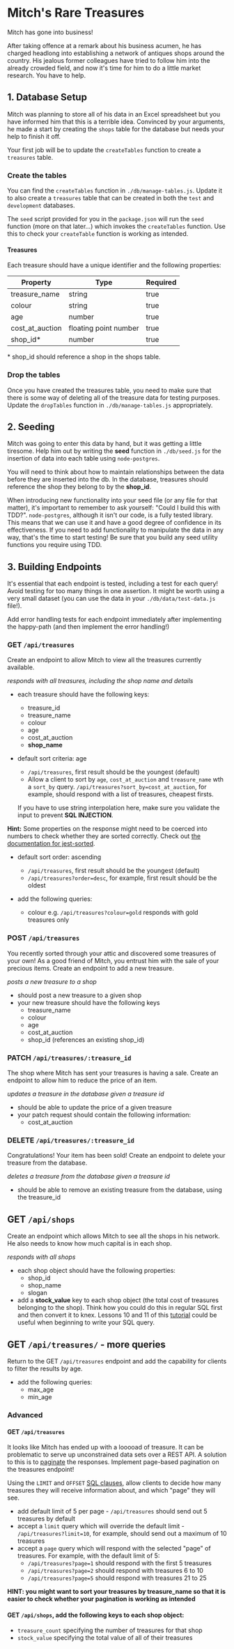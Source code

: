 # Mitch's Rare Treasures

Mitch has gone into business!

After taking offence at a remark about his business acumen, he has charged headlong into establishing a network of antiques shops around the country. His jealous former colleagues have tried to follow him into the already crowded field, and now it's time for him to do a little market research. You have to help.

## 1. Database Setup

Mitch was planning to store all of his data in an Excel spreadsheet but you have informed him that this is a terrible idea. Convinced by your arguments, he made a start by creating the `shops` table for the database but needs your help to finish it off.

Your first job will be to update the `createTables` function to create a `treasures` table.

### Create the tables

You can find the `createTables` function in `./db/manage-tables.js`. Update it to also create a `treasures` table that can be created in both the `test` and `development` databases.

The `seed` script provided for you in the `package.json` will run the `seed` function (more on that later...) which invokes the `createTables` function. Use this to check your `createTable` function is working as intended.

#### Treasures

Each treasure should have a unique identifier and the following properties:

| Property        | Type                  | Required |
| --------------- | --------------------- | -------- |
| treasure_name   | string                | true     |
| colour          | string                | true     |
| age             | number                | true     |
| cost_at_auction | floating point number | true     |
| shop_id\*       | number                | true     |

\* shop_id should reference a shop in the shops table.

### Drop the tables

Once you have created the treasures table, you need to make sure that there is some way of deleting all of the treasure data for testing purposes. Update the `dropTables` function in `./db/manage-tables.js` appropriately.

## 2. Seeding

Mitch was going to enter this data by hand, but it was getting a little tiresome. Help him out by writing the **seed** function in `./db/seed.js` for the insertion of data into each table using `node-postgres`.

You will need to think about how to maintain relationships between the data before they are inserted into the db. In the database, treasures should reference the shop they belong to by the **shop_id**.

When introducing new functionality into your seed file (or any file for that matter), it's important to remember to ask yourself: "Could I build this with TDD?". `node-postgres`, although it isn't our code, is a fully tested library. This means that we can use it and have a good degree of confidence in its effectiveness. If you need to add functionality to manipulate the data in any way, that's the time to start testing! Be sure that you build any seed utility functions you require using TDD.

## 3. Building Endpoints

It's essential that each endpoint is tested, including a test for each query! Avoid testing for too many things in one assertion.
It might be worth using a very small dataset (you can use the data in your `./db/data/test-data.js` file!).

Add error handling tests for each endpoint immediately after implementing the happy-path (and then implement the error handling!)

### **GET** `/api/treasures`

Create an endpoint to allow Mitch to view all the treasures currently available.

_responds with all treasures, including the shop name and details_

- each treasure should have the following keys:

  - treasure_id
  - treasure_name
  - colour
  - age
  - cost_at_auction
  - **shop_name**

- default sort criteria: age

  - `/api/treasures`, first result should be the youngest (default)
  - Allow a client to sort by `age`, `cost_at_auction` and `treasure_name` wth a `sort_by` query. `/api/treasures?sort_by=cost_at_auction`, for example, should respond with a list of treasures, cheapest firsts.

  If you have to use string interpolation here, make sure you validate the input to prevent **SQL INJECTION**.

**Hint:** Some properties on the response might need to be coerced into numbers to check whether they are sorted correctly. Check out [the documentation for jest-sorted](https://www.npmjs.com/package/jest-sorted#user-content-tobesorted).

- default sort order: ascending

  - `/api/treasures`, first result should be the youngest (default)
  - `/api/treasures?order=desc`, for example, first result should be the oldest

- add the following queries:
  - colour e.g. `/api/treasures?colour=gold` responds with gold treasures only

### **POST** `/api/treasures`

You recently sorted through your attic and discovered some treasures of your own! As a good friend of Mitch, you entrust him with the sale of your precious items. Create an endpoint to add a new treasure.

_posts a new treasure to a shop_

- should post a new treasure to a given shop
- your new treasure should have the following keys
  - treasure_name
  - colour
  - age
  - cost_at_auction
  - shop_id (references an existing shop_id)

### **PATCH** `/api/treasures/:treasure_id`

The shop where Mitch has sent your treasures is having a sale. Create an endpoint to allow him to reduce the price of an item.

_updates a treasure in the database given a treasure id_

- should be able to update the price of a given treasure
- your patch request should contain the following information:
  - cost_at_auction

### **DELETE** `/api/treasures/:treasure_id`

Congratulations! Your item has been sold! Create an endpoint to delete your treasure from the database.

_deletes a treasure from the database given a treasure id_

- should be able to remove an existing treasure from the database, using the treasure_id

## **GET** `/api/shops`

Create an endpoint which allows Mitch to see all the shops in his network. He also needs to know how much capital is in each shop.

_responds with all shops_

- each shop object should have the following properties:
  - shop_id
  - shop_name
  - slogan
- add a **stock_value** key to each shop object (the total cost of treasures belonging to the shop). Think how you could do this in regular SQL first and then convert it to knex. Lessons 10 and 11 of this [tutorial](https://sqlbolt.com/lesson/select_queries_with_aggregates) could be useful when beginning to write your SQL query.

## **GET** `/api/treasures/` - more queries

Return to the GET `/api/treasures` endpoint and add the capability for clients to filter the results by age.

- add the following queries:
  - max_age
  - min_age

### Advanced

#### **GET** `/api/treasures`

It looks like Mitch has ended up with a looooad of treasure. It can be problematic to serve up unconstrained data sets over a REST API. A solution to this is to [paginate](https://medium.com/swlh/paginating-requests-in-apis-d4883d4c1c4c) the responses. Implement page-based pagination on the treasures endpoint!

Using the `LIMIT` and `OFFSET` [SQL clauses](https://www.postgresql.org/docs/current/queries-limit.html), allow clients to decide how many treasures they will receive information about, and which "page" they will see.

- add default limit of 5 per page - `/api/treasures` should send out 5 treasures by default
- accept a `limit` query which will override the default limit - `/api/treasures?limit=10`, for example, should send out a maximum of 10 treasures
- accept a `page` query which will respond with the selected "page" of treasures. For example, with the default limit of 5:
  - `/api/treasures?page=1` should respond with the first 5 treasures
  - `/api/treasures?page=2` should respond with treasures 6 to 10
  - `/api/treasures?page=5` should respond with treasures 21 to 25

**HINT: you might want to sort your treasures by treasure_name so that it is easier to check whether your pagination is working as intended**

#### **GET** `/api/shops`, add the following keys to each shop object:

- `treasure_count` specifying the number of treasures for that shop
- `stock_value` specifying the total value of all of their treasures
